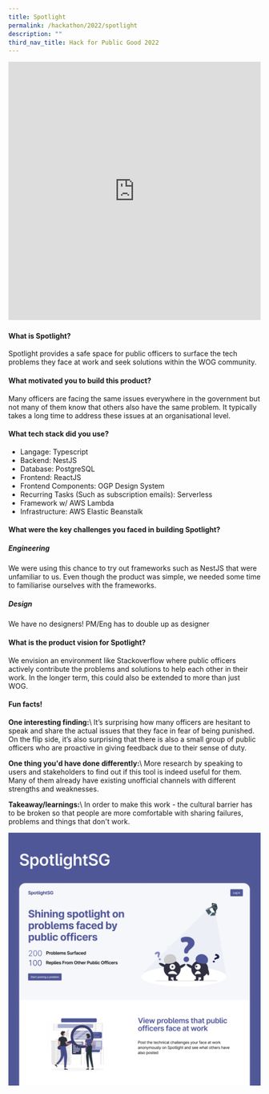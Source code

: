 ```yaml
---
title: Spotlight
permalink: /hackathon/2022/spotlight
description: ""
third_nav_title: Hack for Public Good 2022
---
```

<iframe allowfullscreen="true" height="515" width="100%" frameborder="0" src="https://docs.google.com/presentation/d/e/2PACX-1vQcBSVkOUOkZY7Wc17sdRiVLgGlmI9aHESzp-u-xc7yRPrxuQH6gk-SJH-Efvlk8Hsa0RM_x8uo8Hic/embed?start=false&loop=false&delayms=3000" ></iframe>

#### What is Spotlight?
Spotlight provides a safe space for public officers to surface the tech problems they face at work and seek solutions within the WOG community.

#### What motivated you to build this product?
Many officers are facing the same issues everywhere in the government but not many of them know that others also have the same problem. It typically takes a long time to address these issues at an organisational level.

#### What tech stack did you use?

* Langage: Typescript
* Backend: NestJS
* Database: PostgreSQL
* Frontend: ReactJS 
* Frontend Components: OGP Design System
* Recurring Tasks (Such as subscription emails): Serverless
* Framework w/ AWS Lambda
* Infrastructure: AWS Elastic Beanstalk

#### What were the key challenges you faced in building Spotlight? 

##### Engineering
We were using this chance to try out frameworks such as NestJS that were unfamiliar to us. Even though the product was simple, we needed some time to familiarise ourselves with the frameworks.

##### Design
We have no designers! PM/Eng has to double up as designer

#### What is the product vision for Spotlight? 
We envision an environment like Stackoverflow where public officers actively contribute the problems and solutions to help each other in their work. In the longer term, this could also be extended to more than just WOG.

#### Fun facts!
**One interesting finding:**\\
It’s surprising how many officers are hesitant to speak and share the actual issues that they face in fear of being punished. On the flip side, it’s also surprising that there is also a small group of public officers who are proactive in giving feedback due to their sense of duty.

**One thing you'd have done differently:**\\
More research by speaking to users and stakeholders to find out if this tool is indeed useful for them. Many of them already have existing unofficial channels with different strengths and weaknesses.

**Takeaway/learnings:**\\
In order to make this work - the cultural barrier has to be broken so that people are more comfortable with sharing failures, problems and things that don't work.

![Spotlight product demo image](/images/spotlight-snapshot.jpeg)